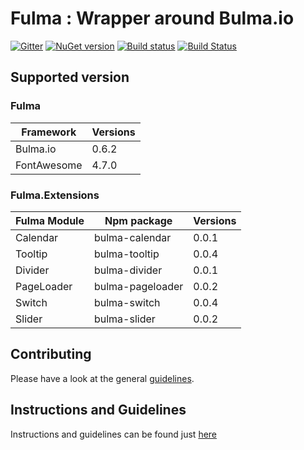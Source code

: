 # Fulma : Wrapper around Bulma.io

[![Gitter](https://badges.gitter.im/gitterHQ/gitter.svg)](https://gitter.im/fable-compiler/Fable)
[![NuGet version](https://badge.fury.io/nu/Fulma.svg)](https://badge.fury.io/nu/Fulma)
[![Build status](https://ci.appveyor.com/api/projects/status/s5syrdkbmbouoa0p/branch/master?svg=true)](https://ci.appveyor.com/project/MangelMaxime/fulma/branch/master)
[![Build Status](https://travis-ci.org/MangelMaxime/Fulma.svg?branch=master)](https://travis-ci.org/MangelMaxime/Fulma)
## Supported version

### Fulma

| Framework | Versions |
|---|---|
| Bulma.io | 0.6.2 |
| FontAwesome | 4.7.0 |

### Fulma.Extensions

| Fulma Module | Npm package | Versions |
|---|---|---|
| Calendar | bulma-calendar | 0.0.1 |
| Tooltip | bulma-tooltip | 0.0.4 |
| Divider | bulma-divider | 0.0.1 |
| PageLoader | bulma-pageloader | 0.0.2 |
| Switch | bulma-switch | 0.0.4 |
| Slider | bulma-slider | 0.0.2 |


Contributing
------
Please have a look at the general [guidelines](https://github.com/fable-elmish/elmish/blob/master/.github/CONTRIBUTING.md).

Instructions and Guidelines
------
Instructions and guidelines can be found just [here](https://github.com/MangelMaxime/Fulma/blob/master/GUIDELINES.md)
